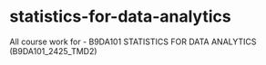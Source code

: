 # statistics-for-data-analytics
All course work for - B9DA101 STATISTICS FOR DATA ANALYTICS (B9DA101_2425_TMD2)

